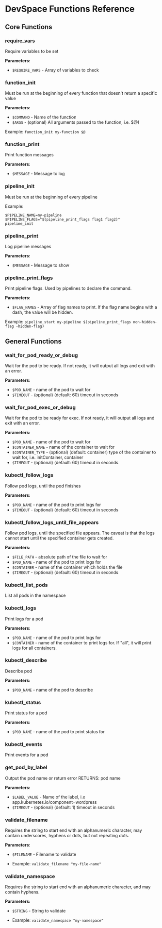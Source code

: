 # DevSpace Functions Reference

## Core Functions

### require_vars
Require variables to be set

**Parameters:**
- `$REQUIRE_VARS` - Array of variables to check

### function_init
Must be run at the beginning of every function that doesn't return a specific value

**Parameters:**
- `$COMMAND` - Name of the function
- `$ARGS` - (optional) All arguments passed to the function, i.e. $@)

Example: `function_init my-function $@`

### function_print
Print function messages

**Parameters:**
- `$MESSAGE` - Message to log

### pipeline_init
Must be run at the beginning of every pipeline

Example:
```
$PIPELINE_NAME=my-pipeline
$PIPELINE_FLAGS="$(pipeline_print_flags flag1 flag2)"
pipeline_init
```

### pipeline_print
Log pipeline messages

**Parameters:**
- `$MESSAGE` - Message to show

### pipeline_print_flags
Print pipeline flags. Used by pipelines to declare the command.

**Parameters:**
- `$FLAG_NAMES` - Array of flag names to print. If the flag name begins with a dash, the value will be hidden.

Example: `pipeline_start my-pipeline $(pipeline_print_flags non-hidden-flag -hidden-flag)`

## General Functions

### wait_for_pod_ready_or_debug
Wait for the pod to be ready. If not ready, it will output all logs and exit with an error.

**Parameters:**
- `$POD_NAME` - name of the pod to wait for
- `$TIMEOUT` - (optional) (default: 60) timeout in seconds

### wait_for_pod_exec_or_debug
Wait for the pod to be ready for exec. If not ready, it will output all logs and exit with an error.

**Parameters:**
- `$POD_NAME` - name of the pod to wait for
- `$CONTAINER_NAME` - name of the container to wait for
- `$CONTAINER_TYPE` - (optional) (default: container) type of the container to wait for, i.e. initContainer, container
- `$TIMEOUT` - (optional) (default: 60) timeout in seconds

### kubectl_follow_logs
Follow pod logs, until the pod finishes

**Parameters:**
- `$POD_NAME` - name of the pod to print logs for
- `$TIMEOUT` - (optional) (default: 60) timeout in seconds

### kubectl_follow_logs_until_file_appears
Follow pod logs, until the specified file appears. The caveat is that the logs cannot start until the specified 
container gets created.

**Parameters:**
- `$FILE_PATH` - absolute path of the file to wait for
- `$POD_NAME` - name of the pod to print logs for
- `$CONTAINER` - name of the container which holds the file
- `$TIMEOUT` - (optional) (default: 60) timeout in seconds

### kubectl_list_pods
List all pods in the namespace

### kubectl_logs
Print logs for a pod

**Parameters:**
- `$POD_NAME` - name of the pod to print logs for
- `$CONTAINER` - name of the container to print logs for. If "all", it will print logs for all containers.

### kubectl_describe
Describe pod

**Parameters:**
- `$POD_NAME` - name of the pod to describe

### kubectl_status
Print status for a pod

**Parameters:**
- `$POD_NAME` - name of the pod to print status for

### kubectl_events
Print events for a pod

### get_pod_by_label
Output the pod name or return error
RETURNS: pod name

**Parameters:**
- `$LABEL_VALUE` - Name of the label, i.e app.kubernetes.io/component=wordpress
- `$TIMEOUT` - (optional) (default: 1) timeout in seconds

### validate_filename
Requires the string to start end with an alphanumeric character, may contain underscores, hyphens or dots, but not 
repeating dots.

**Parameters:**
- `$FILENAME` - Filename to validate

- Example: `validate_filename "my-file-name"`

### validate_namespace
Requires the string to start end with an alphanumeric character, and may contain hyphens.

**Parameters:**
- `$STRING` - String to validate

- Example: `validate_namespace "my-namespace"`